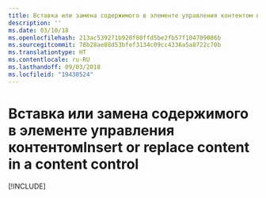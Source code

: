 ```yaml
---
title: Вставка или замена содержимого в элементе управления контентом в документах Word
description: ''
ms.date: 03/10/18
ms.openlocfilehash: 213ac539271b920f80ffd5be2fb57f104709086b
ms.sourcegitcommit: 78b28ae88d53bfef3134c09cc4336a5a8722c70b
ms.translationtype: HT
ms.contentlocale: ru-RU
ms.lasthandoff: 09/03/2018
ms.locfileid: "19438524"
---
```

# <a name="insert-or-replace-content-in-a-content-control"></a><span data-ttu-id="e8299-102">Вставка или замена содержимого в элементе управления контентом</span><span class="sxs-lookup"><span data-stu-id="e8299-102">Insert or replace content in a content control</span></span>

[!INCLUDE[](../includes/word-tutorial-content-control.md)]
